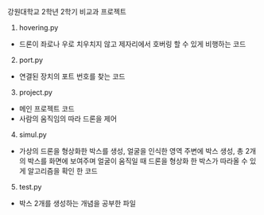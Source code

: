 강원대학교 2학년 2학기 비교과 프로젝트

1. hovering.py
- 드론이 좌로나 우로 치우치지 않고 제자리에서 호버링 할 수 있게 비행하는 코드

2. port.py
- 연결된 장치의 포트 번호를 찾는 코드

3. project.py
- 메인 프로젝트 코드
- 사람의 움직임의 따라 드론을 제어

4. simul.py
- 가상의 드론을 형상화한 박스를 생성, 얼굴을 인식한 영역 주변에 박스 생성, 총 2개의 박스를 화면에 보여주며 얼굴이 움직일 때 드론을 형상화 한 박스가 따라올 수 있게
  알고리즘을 확인 한 코드

5. test.py
- 박스 2개를 생성하는 개념을 공부한 파일
